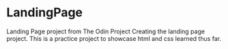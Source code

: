 # LandingPage

Landing Page project from The Odin Project
Creating the landing page project. This is a practice project to showcase html and css learned thus far.
